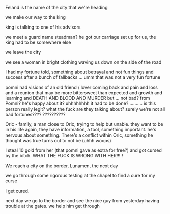 Feland is the name of the city that we're heading 

we make our way to the king

king is talking to one of his advisors

we meet a guard name steadman? he got our carriage set up for us, the king had to be somewhere else

we leave the city

we see a woman in bright clothing waving us down on the side of the road

I had my fortune told, something about betrayal and not fun things and success after a bunch of fallbacks ... umm that was not a very fun fortune

pomni had visions of an old friend / lover coming back and pain and loss and a reunion that may be more bittersweet than expected and growth and learning and DEATH AND BLOOD AND MURDER but ... not bad? from Pomni? he's happy about it? uhhhhhhhh it had to be done? .......... is this person really legit? what the fuck are they talking about? surely we're not all bad fortunes???? ??????????

Oric - family, a man close to Oric, trying to help but unable. they want to be in his life again, they have information, a tool, something important. he's nervous about something. There's a conflict within Oric, something he thought was true turns out to not be (uhhh woops) 

I steal 10 gold from her (that pomni gave as extra for free?) and got cursed by the bitch. WHAT THE FUCK IS WRONG WITH HER!!!!! 

We reach a city on the border, Lunamen, the next day

we go through some rigorous testing at the chapel to find a cure for my curse

I get cured.

next day we go to the border and see the nice guy from yesterday having trouble at the gates. we help him get through 